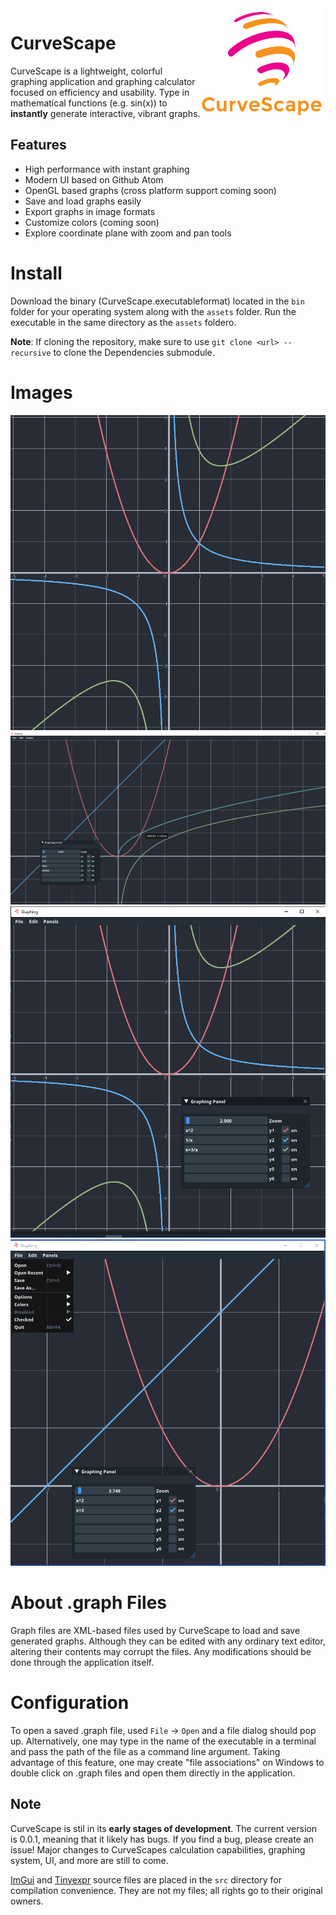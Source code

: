 <img alt="CurveScape logo" src="static/logo_transparent.png" align="right">


# CurveScape

CurveScape is a lightweight, colorful graphing application and graphing calculator
focused on efficiency and usability. Type in mathematical functions (e.g. sin(x)) 
to **instantly** generate interactive, vibrant graphs.

## Features
- High performance with instant graphing
- Modern UI based on Github Atom
- OpenGL based graphs (cross platform support coming soon)
- Save and load graphs easily
- Export graphs in image formats
- Customize colors (coming soon)
- Explore coordinate plane with zoom and pan tools

# Install
Download the binary (CurveScape.executableformat) located in the ```bin``` folder 
for your operating system along with the ```assets``` folder. Run the executable
in the same directory as the ```assets``` foldero.  

**Note**: If cloning the repository, make sure to use ```git clone <url> --recursive``` to clone
the Dependencies submodule.

# Images
<img alt="demo1" src="static/demo/demo1.png">
<img alt="demo2" src="static/demo/demo2.png">
<img alt="ui" src="static/demo/ui.PNG">
<img alt="ui2" src="static/demo/ui2.PNG">

# About .graph Files
Graph files are XML-based files used by CurveScape to load and save generated graphs. Although they
can be edited with any ordinary text editor, altering their contents may corrupt the files. Any modifications
should be done through the application itself.

# Configuration
To open a saved .graph file, used ```File``` -> ```Open``` and a file dialog should pop up. Alternatively,
one may type in the name of the executable in a terminal and pass the path of the file as a command line 
argument. Taking advantage of this feature, one may create "file associations" on Windows to double click
on .graph files and open them directly in the application.

## Note 
CurveScape is stil in its **early stages of development**. The current version is 0.0.1,
meaning that it likely has bugs. If you find a bug, please create an issue! Major changes
to CurveScapes calculation capabilities, graphing system, UI, and more are still to come.  

[ImGui](https://github.com/ocornut/imgui) and [Tinyexpr](https://github.com/codeplea/tinyexpr) source files
are placed in the ```src``` directory for compilation convenience. They are not my files; all rights go to
their original owners.